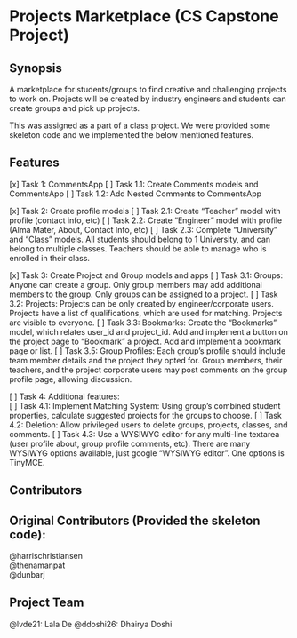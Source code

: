 # Projects Marketplace (CS Capstone Project)

## Synopsis

A marketplace for students/groups to find creative and challenging projects to work on. Projects will be created by industry engineers and students can create groups and pick up projects.

This was assigned as a part of a class project. We were provided some skeleton code and we implemented the below mentioned features.

## Features

[x] Task 1: CommentsApp
    [ ] Task 1.1: Create Comments models and CommentsApp
    [ ] Task 1.2: Add Nested Comments to CommentsApp

[x] Task 2: Create profile models
    [ ] Task 2.1: Create “Teacher” model with profile (contact info, etc)
    [ ] Task 2.2: Create “Engineer” model with profile (Alma Mater, About, Contact Info, etc)
    [ ] Task 2.3: Complete “University” and “Class” models. All students should belong to 1 University, and can belong to multiple classes. Teachers should be able to manage who is enrolled in their class.
    
[x] Task 3: Create Project and Group models and apps
    [ ] Task 3.1: Groups: Anyone can create a group. Only group members may add additional members to the group. Only groups can be assigned to a project.
    [ ] Task 3.2: Projects: Projects can be only created by engineer/corporate users. Projects have a list of qualifications, which are used for matching. Projects are visible to everyone.
    [ ] Task 3.3: Bookmarks: Create the “Bookmarks” model, which relates user_id and project_id. Add and implement a button on the project page to “Bookmark” a project. Add and implement a bookmark page or list.
    [ ] Task 3.5: Group Profiles: Each group’s profile should include team member details and the project they opted for. Group members, their teachers, and the project corporate users may post comments on the group profile page, allowing discussion.
    
[ ] Task 4: Additional features:    
    [ ] Task 4.1: Implement Matching System: Using group’s combined student properties, calculate suggested projects for the groups to choose.
    [ ] Task 4.2: Deletion: Allow privileged users to delete groups, projects, classes, and comments.
    [ ] Task 4.3: Use a WYSIWYG editor for any multi-line textarea (user profile about, group profile comments, etc). There are many WYSIWYG options available, just google “WYSIWYG editor”. One options is TinyMCE.
    
## Contributors

## Original Contributors (Provided the skeleton code):
 @harrischristiansen  
 @thenamanpat  
 @dunbarj
 
## Project Team
  @lvde21: Lala De
  @ddoshi26: Dhairya Doshi
